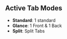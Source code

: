 ## Active Tab Modes

- **Standard**: 1 standard
- **Glance**: 1 Front & 1 Back
- **Split**: Split Tabs
